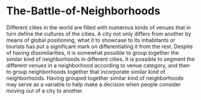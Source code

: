 # The-Battle-of-Neighborhoods
Different cities in the world are filled with numerous kinds of venues that in turn define the cultures of the cities. A city not only differs from another by means of global positioning, what it to showcase to its inhabitants or tourists has put a significant mark on differentiating it from the rest. Despite of having dissimilarities, it is somewhat possible to group together the similar kind of neighborhoods in different cities. It is possible to segment the different venues in a neighborhood according to venue category, and then to group neighborhoods together that incorporate similar kind of neighborhoods. Having grouped together similar kind of neighborhoods may serve as a variable to help make a decision when people consider moving out of a city to another.
